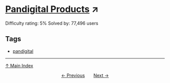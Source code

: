 # [Pandigital Products](https://projecteuler.net/problem=32) ↗️

Difficulty rating: 5%
Solved by: 77,496 users
## Tags

- [pandigital](../tags/pandigital.md)



---

[↑ Main Index](../README.md)


<div align=center><a href='31.md'>← Previous</a> &nbsp;&nbsp; &nbsp;&nbsp;  <a href='33.md'>Next →</a></div>
